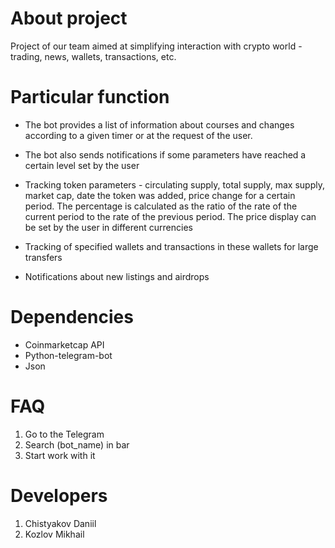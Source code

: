 # About project


Project of our team aimed at simplifying interaction with crypto world - trading, news, wallets, transactions, etc.

# Particular function

- The bot provides a list of information about courses and changes according to a given timer or at the request of the user.

- The bot also sends notifications if some parameters have reached a certain level set by the user

- Tracking token parameters - circulating supply, total supply, max supply, market cap, date the token was added, price change for a certain period. The percentage is calculated as the ratio of the rate of the current period to the rate of the previous period. The price display can be set by the user in different currencies

- Tracking of specified wallets and transactions in these wallets for large transfers

- Notifications about new listings and airdrops

# Dependencies

- Coinmarketcap API
- Python-telegram-bot
- Json

# FAQ

1. Go to the Telegram
2. Search (bot_name) in bar
3. Start work with it

# Developers

1. Chistyakov Daniil
2. Kozlov Mikhail